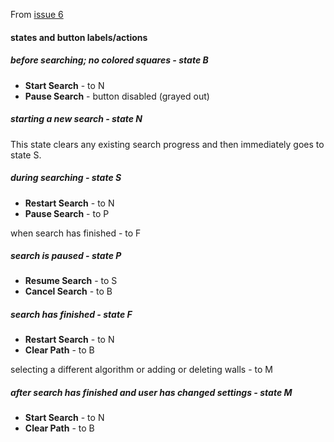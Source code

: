 From [issue 6](https://github.com/hamms/PathFinding.js/issues/6)

#### states and button labels/actions

##### before searching; no colored squares - state B
- **Start Search** - to N
- **Pause Search** - button disabled (grayed out)

##### starting a new search - state N
This state clears any existing search progress and then immediately goes to state S.

##### during searching - state S
- **Restart Search** - to N
- **Pause Search** - to P

when search has finished - to F

##### search is paused - state P
- **Resume Search** - to S
- **Cancel Search** - to B

##### search has finished - state F
- **Restart Search** - to N
- **Clear Path** - to B

selecting a different algorithm or adding or deleting walls - to M

##### after search has finished and user has changed settings - state M
- **Start Search** - to N
- **Clear Path** - to B
